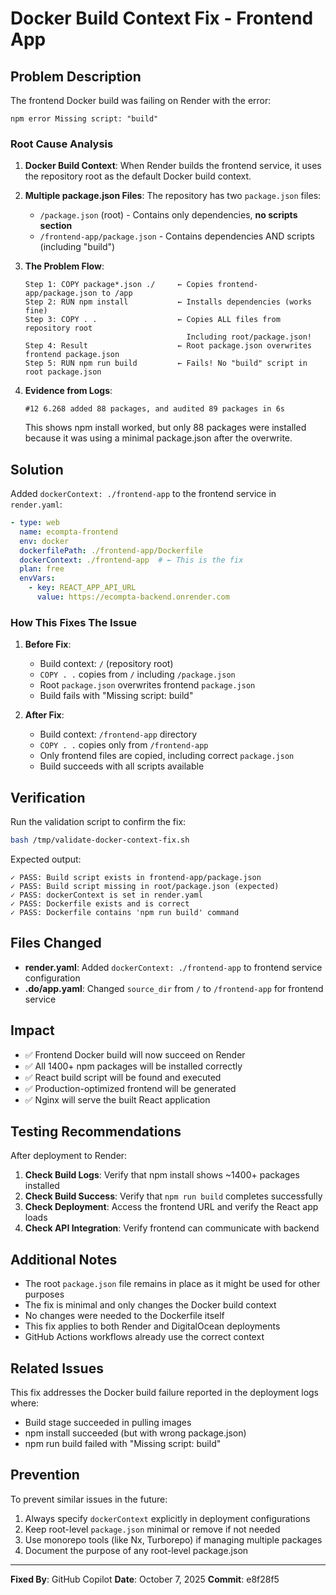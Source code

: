 # Docker Build Context Fix - Frontend App

## Problem Description

The frontend Docker build was failing on Render with the error:
```
npm error Missing script: "build"
```

### Root Cause Analysis

1. **Docker Build Context**: When Render builds the frontend service, it uses the repository root as the default Docker build context.

2. **Multiple package.json Files**: The repository has two `package.json` files:
   - `/package.json` (root) - Contains only dependencies, **no scripts section**
   - `/frontend-app/package.json` - Contains dependencies AND scripts (including "build")

3. **The Problem Flow**:
   ```
   Step 1: COPY package*.json ./     ← Copies frontend-app/package.json to /app
   Step 2: RUN npm install           ← Installs dependencies (works fine)
   Step 3: COPY . .                  ← Copies ALL files from repository root
                                       Including root/package.json!
   Step 4: Result                    ← Root package.json overwrites frontend package.json
   Step 5: RUN npm run build         ← Fails! No "build" script in root package.json
   ```

4. **Evidence from Logs**:
   ```
   #12 6.268 added 88 packages, and audited 89 packages in 6s
   ```
   This shows npm install worked, but only 88 packages were installed because it was using a minimal package.json after the overwrite.

## Solution

Added `dockerContext: ./frontend-app` to the frontend service in `render.yaml`:

```yaml
- type: web
  name: ecompta-frontend
  env: docker
  dockerfilePath: ./frontend-app/Dockerfile
  dockerContext: ./frontend-app  # ← This is the fix
  plan: free
  envVars:
    - key: REACT_APP_API_URL
      value: https://ecompta-backend.onrender.com
```

### How This Fixes The Issue

1. **Before Fix**:
   - Build context: `/` (repository root)
   - `COPY . .` copies from `/` including `/package.json`
   - Root `package.json` overwrites frontend `package.json`
   - Build fails with "Missing script: build"

2. **After Fix**:
   - Build context: `/frontend-app` directory
   - `COPY . .` copies only from `/frontend-app`
   - Only frontend files are copied, including correct `package.json`
   - Build succeeds with all scripts available

## Verification

Run the validation script to confirm the fix:

```bash
bash /tmp/validate-docker-context-fix.sh
```

Expected output:
```
✓ PASS: Build script exists in frontend-app/package.json
✓ PASS: Build script missing in root/package.json (expected)
✓ PASS: dockerContext is set in render.yaml
✓ PASS: Dockerfile exists and is correct
✓ PASS: Dockerfile contains 'npm run build' command
```

## Files Changed

- **render.yaml**: Added `dockerContext: ./frontend-app` to frontend service configuration
- **.do/app.yaml**: Changed `source_dir` from `/` to `/frontend-app` for frontend service

## Impact

- ✅ Frontend Docker build will now succeed on Render
- ✅ All 1400+ npm packages will be installed correctly
- ✅ React build script will be found and executed
- ✅ Production-optimized frontend will be generated
- ✅ Nginx will serve the built React application

## Testing Recommendations

After deployment to Render:

1. **Check Build Logs**: Verify that npm install shows ~1400+ packages installed
2. **Check Build Success**: Verify that `npm run build` completes successfully
3. **Check Deployment**: Access the frontend URL and verify the React app loads
4. **Check API Integration**: Verify frontend can communicate with backend

## Additional Notes

- The root `package.json` file remains in place as it might be used for other purposes
- The fix is minimal and only changes the Docker build context
- No changes were needed to the Dockerfile itself
- This fix applies to both Render and DigitalOcean deployments
- GitHub Actions workflows already use the correct context

## Related Issues

This fix addresses the Docker build failure reported in the deployment logs where:
- Build stage succeeded in pulling images
- npm install succeeded (but with wrong package.json)
- npm run build failed with "Missing script: build"

## Prevention

To prevent similar issues in the future:

1. Always specify `dockerContext` explicitly in deployment configurations
2. Keep root-level `package.json` minimal or remove if not needed
3. Use monorepo tools (like Nx, Turborepo) if managing multiple packages
4. Document the purpose of any root-level package.json

---

**Fixed By**: GitHub Copilot
**Date**: October 7, 2025
**Commit**: e8f28f5
